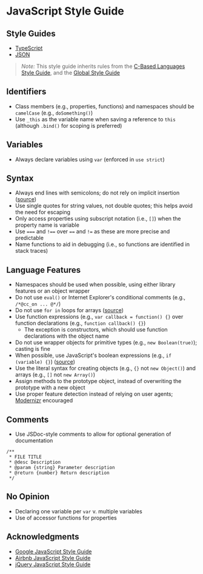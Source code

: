 # JavaScript Style Guide

## Style Guides
- [TypeScript](./TypeScript.md)
- [JSON](./JSON.md)

> *Note:* This style guide inherits rules from the [C-Based Languages Style Guide](../README.md), and the [Global Style Guide](../../README.md)

## Identifiers
- Class members (e.g., properties, functions) and namespaces should be `camelCase` (e.g., `doSomething()`)
- Use `_this` as the variable name when saving a reference to `this` (although `.bind()` for scoping is preferred)

## Variables
- Always declare variables using `var` (enforced in `use strict`)


## Syntax
- Always end lines with semicolons; do not rely on implicit insertion ([source](http://google-styleguide.googlecode.com/svn/trunk/javascriptguide.xml?showone=Semicolons#Semicolons))
- Use single quotes for string values, not double quotes; this helps avoid the need for escaping
- Only access properties using subscript notation (i.e., `[]`) when the property name is variable
- Use `===` and `!==` over `==` and `!=` as these are more precise and predictable
- Name functions to aid in debugging (i.e., so functions are identified in stack traces)


## Language Features
- Namespaces should be used when possible, using either library features or an object wrapper
- Do not use `eval()` or Internet Explorer's conditional comments (e.g., `/*@cc_on ... @*/`)
- Do not use `for in` loops for arrays ([source](http://google-styleguide.googlecode.com/svn/trunk/javascriptguide.xml?showone=for-in_loop#for-in_loop))
- Use function expressions (e.g., `var callback = function() {}` over function declarations (e.g., `function callback() {}`)
  - The exception is constructors, which should use function declarations with the object name
- Do not use wrapper objects for primitive types (e.g., `new Boolean(true)`); casting is fine
- When possible, use JavaScript's boolean expressions (e.g., `if (variable) {}`) ([source](http://google-styleguide.googlecode.com/svn/trunk/javascriptguide.xml?showone=Tips_and_Tricks#Tips_and_Tricks))
- Use the literal syntax for creating objects (e.g., `{}` not `new Object()`) and arrays (e.g., `[]` not `new Array()`)
- Assign methods to the prototype object, instead of overwriting the prototype with a new object
- Use proper feature detection instead of relying on user agents; [Modernizr](http://modernizr.com/) encouraged

## Comments
- Use JSDoc-style comments to allow for optional generation of documentation

```
/**
 * FILE TITLE
 * @desc Description
 * @param {string} Parameter description
 * @return {number} Return description
 */
```

## No Opinion
- Declaring one variable per `var` v. multiple variables
- Use of accessor functions for properties

## Acknowledgments
- [Google JavaScript Style Guide](http://google-styleguide.googlecode.com/svn/trunk/javascriptguide.xml)
- [Airbnb JavaScript Style Guide](https://github.com/airbnb/javascript)
- [jQuery JavaScript Style Guide](http://contribute.jquery.org/style-guide/js/)

<!--
- [Mozilla Coding Style](https://developer.mozilla.org/en-US/docs/Mozilla/Developer_guide/Coding_Style)
- [WordPress JavaScript Coding Standards](https://make.wordpress.org/core/handbook/coding-standards/javascript/)
- [Code Conventions for the JavaScript Programming Language](http://javascript.crockford.com/code.html) by Douglas Crockford
- [Idiomatic JavaScript](https://github.com/rwaldron/idiomatic.js/#whitespace)
-->

